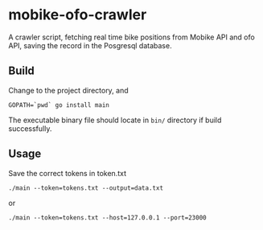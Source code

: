 # mobike-ofo-crawler

A crawler script, fetching real time bike positions from Mobike API and ofo API, saving the record in the Posgresql database.

## Build
Change to the project directory, and
```
GOPATH=`pwd` go install main
```
The executable binary file should locate in `bin/` directory if build successfully.

## Usage

Save the correct tokens in token.txt
```
./main --token=tokens.txt --output=data.txt
```
or
```
./main --token=tokens.txt --host=127.0.0.1 --port=23000
```
